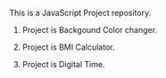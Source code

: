 This is a JavaScript Project repository.

1. Project is Backgound Color changer.

2. Project is BMI Calculator.

3. Project is Digital Time.
